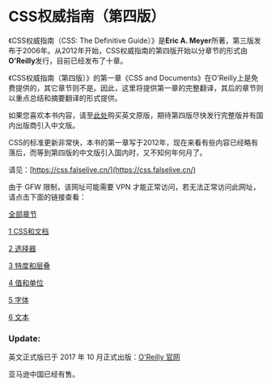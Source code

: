 # CSS权威指南（第四版）

《CSS权威指南（CSS: The Definitive Guide）》是**Eric A. Meyer**所著，第三版发布于2006年。从2012年开始，CSS权威指南的第四版开始以分章节的形式由**O'Reilly**发行，目前已经发布了十章。

《CSS权威指南（第四版）》的第一章《CSS and Documents》在O'Reilly上是免费提供的，其它章节则不是。因此，这里将提供第一章的完整翻译，其后的章节则以重点总结和摘要翻译的形式提供。

如果您喜欢本书内容，请至[此处](http://www.oreilly.com/pub/au/52)购买英文原版，期待第四版尽快发行完整版并有国内出版商引入中文版。

CSS的标准更新非常快，本书的第一章写于2012年，现在来看有些内容已经略有落后，而等到第四版的中文版引入国内时，又不知何年何月了。


请见：[https://css.falselive.cn/](https://css.falselive.cn/)

由于 GFW 限制，该网址可能需要 VPN 才能正常访问，若无法正常访问此网址，请点击下面的链接查看：


[全部章节](https://jack-sparrow.github.io/CSS-The-Definitive-Guide-4th-zh-CN/)

[1 CSS和文档](https://jack-sparrow.github.io/CSS-The-Definitive-Guide-4th-zh-CN/docs/1_CSS_and_Documents/)

[2 选择器](https://jack-sparrow.github.io/CSS-The-Definitive-Guide-4th-zh-CN/docs/2_Selectors/)

[3 特度和层叠](https://jack-sparrow.github.io/CSS-The-Definitive-Guide-4th-zh-CN/docs/3_Specificity_and_the_Cascade/)

[4 值和单位](https://jack-sparrow.github.io/CSS-The-Definitive-Guide-4th-zh-CN/docs/4_Values_and_Units/)

[5 字体](https://jack-sparrow.github.io/CSS-The-Definitive-Guide-4th-zh-CN/docs/5_Fonts/)

[6 文本](https://jack-sparrow.github.io/CSS-The-Definitive-Guide-4th-zh-CN/docs/6_Text/)


### Update:

英文正式版已于 2017 年 10 月正式出版：[O'Reilly 官网](http://shop.oreilly.com/product/0636920012726.do)

亚马逊中国已经有售。
